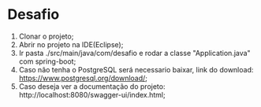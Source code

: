 # Desafio

1. Clonar o projeto;
2. Abrir no projeto na IDE(Eclipse);
3. Ir pasta ./src/main/java/com/desafio e rodar a classe "Application.java" com spring-boot;
4. Caso não tenha o PostgreSQL será necessario baixar, link do download: https://www.postgresql.org/download/;
5. Caso deseja ver a documentação do projeto: http://localhost:8080/swagger-ui/index.html;
